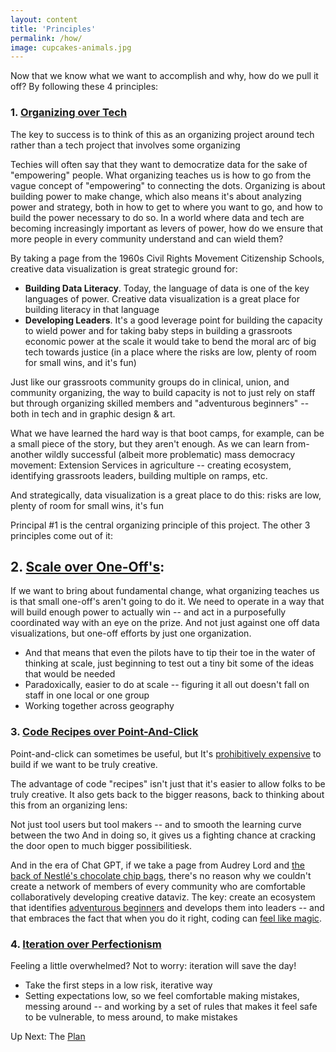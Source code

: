 ```yaml
---
layout: content
title: 'Principles'
permalink: /how/
image: cupcakes-animals.jpg
---
```



Now that we know what we want to accomplish and why, how do we pull it off? By following these 4 principles:

### 1. [Organizing over Tech](/pages/how/organizing/organizing.html)

The key to success is to think of this as an organizing project around tech rather than a tech project that involves some organizing

Techies will often say that they want to democratize data for the sake of "empowering" people. What organizing teaches us is how to go from the vague concept of "empowering" to connecting the dots.
Organizing is about building power to make change, which also means it's about analyzing power and strategy, both in how to get to where you want to go, and how to build the power necessary to do so. In a world where data and tech are becoming increasingly important as levers of power, how do we ensure that more people in every community understand and can wield them?

By taking a page from the 1960s Civil Rights Movement Citizenship Schools,  creative data visualization is great strategic ground for:
- __Building Data Literacy__. Today, the language of data is one of the key languages of power. Creative data visualization is a great place for building literacy in that language
-  __Developing Leaders__. It's a good leverage point for building the capacity to wield power and for taking baby steps in building a grassroots economic power at the scale it would take to bend the moral arc of big tech towards justice (in a place where the risks are low, plenty of room for small wins, and it's fun)

Just like our grassroots community groups do in clinical, union, and community organizing, the way to build capacity is not to just rely on staff but through organizing skilled members and "adventurous beginners"  -- both in tech and in graphic design & art.

What we have learned the hard way is that boot camps, for example, can be a small piece of the story, but they aren't enough. As we can learn from-another wildly successful (albeit more problematic) mass democracy movement: Extension Services in agriculture -- creating ecosystem, identifying grassroots leaders, building multiple on ramps, etc.

And strategically, data visualization is a great place to do this: risks are low, plenty of room for small wins, it's fun

Principal #1 is the central organizing principle of this project. The other 3 principles come out of it:

## 2. [Scale over One-Off's](/pages/how/scale/scale.html):  

If we want to bring about fundamental change, what organizing teaches us is that small one-off's aren't going to do it. We need to operate in a way that will build enough power to actually win -- and act in a purposefully coordinated way  with an eye on the prize. And not just against one off data visualizations, but one-off efforts by just one organization.
  - And that means that even the pilots have to tip their toe in the water of thinking at scale, just beginning to test out a tiny bit some of the ideas that would be needed
  - Paradoxically, easier to do at scale -- figuring it all out doesn't fall on staff in one local or one group
  - Working together across geography


### 3. [Code Recipes over Point-And-Click](/pages/how/coding-writing/coding-writing.html)

Point-and-click can sometimes be useful, but It's [prohibitively expensive]() to build if we want to be truly creative.

The advantage of code "recipes" isn't just that it's easier to allow folks to be truly creative. It also gets back to the bigger reasons, back to thinking about this from an organizing lens:

Not just tool users but tool makers -- and to smooth the learning curve between the two
And in doing so, it gives us a fighting chance at cracking the door open to much bigger possibilitiesk.

And in the era of Chat GPT, if we take a page from Audrey Lord and [the back of Nestlé's chocolate chip bags](), there's no reason why we couldn't create a network of members of every community who are comfortable collaboratively developing creative dataviz. The key: create an ecosystem that identifies [adventurous beginners]() and develops them into leaders -- and that embraces the fact that when you do it right, coding can [feel like magic]().

### 4. [Iteration over Perfectionism](/pages/how/iteration/iteration.html)

Feeling a little overwhelmed? Not to worry: iteration will save the day!
- Take the first steps in a low risk, iterative way
- Setting expectations low, so we feel comfortable making mistakes, messing around -- and working by a set of rules that makes it feel safe to be vulnerable, to mess around, to make mistakes


Up Next:  The [Plan](../plan/)
